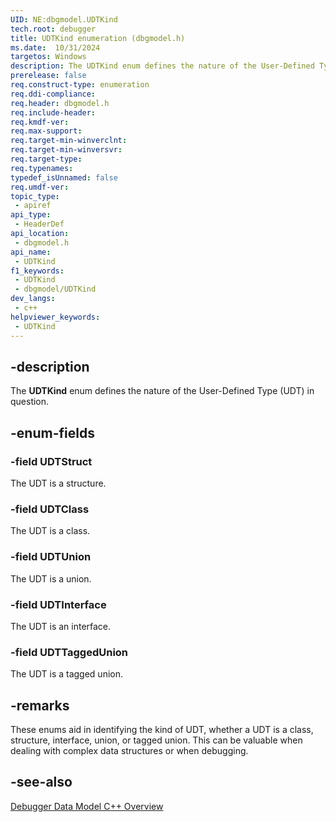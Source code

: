 ```yaml
---
UID: NE:dbgmodel.UDTKind
tech.root: debugger
title: UDTKind enumeration (dbgmodel.h)
ms.date:  10/31/2024
targetos: Windows
description: The UDTKind enum defines the nature of the User-Defined Type (UDT) in question.  
prerelease: false
req.construct-type: enumeration
req.ddi-compliance: 
req.header: dbgmodel.h
req.include-header: 
req.kmdf-ver: 
req.max-support: 
req.target-min-winverclnt: 
req.target-min-winversvr: 
req.target-type: 
req.typenames: 
typedef_isUnnamed: false
req.umdf-ver: 
topic_type:
 - apiref
api_type:
 - HeaderDef
api_location:
 - dbgmodel.h
api_name:
 - UDTKind
f1_keywords:
 - UDTKind
 - dbgmodel/UDTKind
dev_langs:
 - c++
helpviewer_keywords:
 - UDTKind
---
```


## -description  
   
The **UDTKind** enum defines the nature of the User-Defined Type (UDT) in question.  
   
## -enum-fields  
   
### -field UDTStruct  
   
The UDT is a structure.  
   
### -field UDTClass  
   
The UDT is a class.  
   
### -field UDTUnion  
   
The UDT is a union.  
   
### -field UDTInterface  
   
The UDT is an interface.  
   
### -field UDTTaggedUnion  
   
The UDT is a tagged union.  
   
## -remarks  
   
These enums aid in identifying the kind of UDT, whether a UDT is a class, structure, interface, union, or tagged union. This can be valuable when dealing with complex data structures or when debugging. 

## -see-also

[Debugger Data Model C++ Overview](/windows-hardware/drivers/debugger/data-model-cpp-overview)

